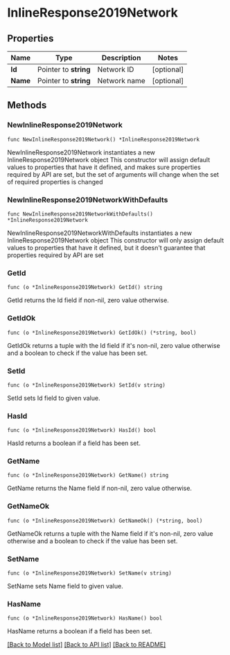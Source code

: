 # InlineResponse2019Network

## Properties

Name | Type | Description | Notes
------------ | ------------- | ------------- | -------------
**Id** | Pointer to **string** | Network ID | [optional] 
**Name** | Pointer to **string** | Network name | [optional] 

## Methods

### NewInlineResponse2019Network

`func NewInlineResponse2019Network() *InlineResponse2019Network`

NewInlineResponse2019Network instantiates a new InlineResponse2019Network object
This constructor will assign default values to properties that have it defined,
and makes sure properties required by API are set, but the set of arguments
will change when the set of required properties is changed

### NewInlineResponse2019NetworkWithDefaults

`func NewInlineResponse2019NetworkWithDefaults() *InlineResponse2019Network`

NewInlineResponse2019NetworkWithDefaults instantiates a new InlineResponse2019Network object
This constructor will only assign default values to properties that have it defined,
but it doesn't guarantee that properties required by API are set

### GetId

`func (o *InlineResponse2019Network) GetId() string`

GetId returns the Id field if non-nil, zero value otherwise.

### GetIdOk

`func (o *InlineResponse2019Network) GetIdOk() (*string, bool)`

GetIdOk returns a tuple with the Id field if it's non-nil, zero value otherwise
and a boolean to check if the value has been set.

### SetId

`func (o *InlineResponse2019Network) SetId(v string)`

SetId sets Id field to given value.

### HasId

`func (o *InlineResponse2019Network) HasId() bool`

HasId returns a boolean if a field has been set.

### GetName

`func (o *InlineResponse2019Network) GetName() string`

GetName returns the Name field if non-nil, zero value otherwise.

### GetNameOk

`func (o *InlineResponse2019Network) GetNameOk() (*string, bool)`

GetNameOk returns a tuple with the Name field if it's non-nil, zero value otherwise
and a boolean to check if the value has been set.

### SetName

`func (o *InlineResponse2019Network) SetName(v string)`

SetName sets Name field to given value.

### HasName

`func (o *InlineResponse2019Network) HasName() bool`

HasName returns a boolean if a field has been set.


[[Back to Model list]](../README.md#documentation-for-models) [[Back to API list]](../README.md#documentation-for-api-endpoints) [[Back to README]](../README.md)


